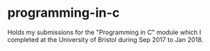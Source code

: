 # programming-in-c
Holds my submissions for the "Programming in C" module which I completed at the University of Bristol during Sep 2017 to Jan 2018.
